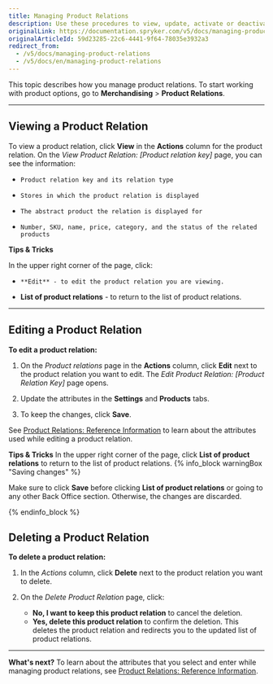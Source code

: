 ```yaml
---
title: Managing Product Relations
description: Use these procedures to view, update, activate or deactivate, and/or delete a product relation in the Back Office.
originalLink: https://documentation.spryker.com/v5/docs/managing-product-relations
originalArticleId: 59d23285-22c6-4441-9f64-78035e3932a3
redirect_from:
  - /v5/docs/managing-product-relations
  - /v5/docs/en/managing-product-relations
---
```


This topic describes how you manage product relations.
To start working with product options, go to **Merchandising** > **Product Relations**.
***

## Viewing a Product Relation
To view a product relation, click **View** in the **Actions** column for the product relation. On the *View Product Relation: [Product relation key]* page, you can see the information:

*     Product relation key and its relation type
*     Stores in which the product relation is displayed
*     The abstract product the relation is displayed for
*     Number, SKU, name, price, category, and the status of the related products

**Tips & Tricks**

In the upper right corner of the page, click:

*     **Edit** - to edit the product relation you are viewing.
*    **List of product relations** - to return to the list of product relations.

***

## Editing a Product Relation
**To edit a product relation:**

1. On the *Product relations* page in the **Actions** column, click **Edit** next to the product relation you want to edit. The *Edit Product Relation: [Product Relation Key]* page opens.

2. Update the attributes in the **Settings** and **Products** tabs.

3. To keep the changes, click **Save**.

See [Product Relations: Reference Information](/docs/scos/user/user-guides/{{page.version}}/back-office-user-guide/merchandising/product-relations/references/product-relations-reference-information.html) to learn about the attributes used while editing a product relation.

**Tips & Tricks**
In the upper right corner of the page, click **List of product relations** to return to the list of product relations.
{% info_block warningBox "Saving changes" %}

Make sure to click **Save** before clicking **List of product relations** or going to any other Back Office section. Otherwise, the changes are discarded.  

{% endinfo_block %}



## Deleting a Product Relation
**To delete a product relation:**

1. In the *Actions* column, click **Delete** next to the product relation you want to delete. 

2. On the *Delete Product Relation* page, click:
    * **No, I want to keep this product relation** to cancel the deletion.
    * **Yes, delete this product relation** to confirm the deletion. This deletes the product relation and redirects you to the updated list of product relations.

***

**What's next?**
To learn about the attributes that you select and enter while managing product relations, see [Product Relations: Reference Information](/docs/scos/user/user-guides/{{page.version}}/back-office-user-guide/merchandising/product-relations/references/product-relations-reference-information.html).

